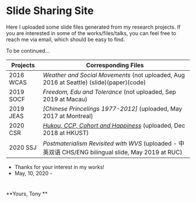 # Slide Sharing Site #

Here I uploaded some slide files generated from my research projects. If you are interested in some of the works/files/talks, you can feel free to reach me via email, which should be easy to find.

To be continued...

Projects  | Corresponding Files
----------| ----------
2016 WCAS | *Weather and Social Movements* (not uploaded, Aug 2016 at Seattle) (slide)(paper)(code)
2019 SOCF | *Freedom, Edu and Tolerance* (not uploaded, Sep 2019 at Macau)
2019 JEAS | *[Chinese Princelings 1977-2012]* (uploaded, May 2017 at Montreal)
2020 CSR  | *[Hukou, CCP, Cohort and Happiness](https://github.com/huiquanR/Slides/blob/master/CSR_2020_15min_v0.3%2020200510.pdf)* (uploaded, Dec 2018 at HKUST)
2020 SSJ  | *Postmaterialism Revisited with WVS* (uploaded - 中英双语 CHS/ENG bilingual slide, May 2019 at RUC)

- Thanks for your interest in my works!
- May, 10, 2020 -

# 

**Yours, Tony **
